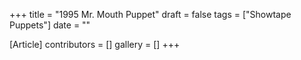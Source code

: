 +++
title = "1995 Mr. Mouth Puppet"
draft = false
tags = ["Showtape Puppets"]
date = ""

[Article]
contributors = []
gallery = []
+++